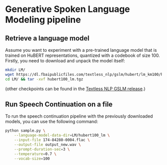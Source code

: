 # Generative Spoken Language Modeling pipeline

## Retrieve a language model

Assume you want to experiment with a pre-trained language model that is trained on HuBERT representations, quantized with a codebook of size 100.
Firstly, you need to download and unpack the model itself:
```bash
mkdir LM/
wget https://dl.fbaipublicfiles.com/textless_nlp/gslm/hubert/lm_km100/hubert100_lm.tgz -O LM/hubert100_lm.tgz
cd LM/ && tar -xvf hubert100_lm.tgz
```
(other checkpoints can be found in the [Textless NLP GSLM release](https://github.com/pytorch/fairseq/tree/main/examples/textless_nlp/gslm/ulm).)

## Run Speech Continuation on a file
To run the speech continuation pipeline with the previously downloaded models, you can use the following command:
```bash
python sample.py \
	--language-model-data-dir=LM/hubert100_lm \
	--input-file 174-84280-0004.flac \
	--output-file output_new.wav \
	--prompt-duration-sec=3 \
	--temperature=0.7 \
	--vocab-size=100
```
